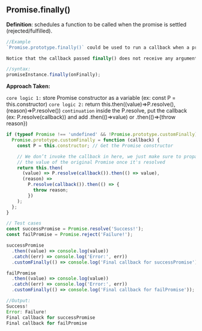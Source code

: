 ## Promise.finally()

**Definition**: schedules a function to be called when the promise is settled (rejected/fulfilled).

```js
//Example
`Promise.prototype.finally()` could be used to run a callback when a promise is settled(either fulfilled or rejected).

Notice that the callback passed finally() does not receive any argument, meaning it does not modify the value in the promise chain (care for rejection).
```

```js
//syntax:
promiseInstance.finally(onFinally);
```

<strong>Approach Taken:</strong>

`core logic 1:` store Promise constructor as a variable (ex: const P = this.constructor)
`core logic 2:` return this.then((value)=>P.resolve(), (reason)=>P.resolve())
`continuation` inside the P.resolve, put the callback (ex: P.resolve(callback)) and add .then(()=>value) or .then(()=>{throw reason})

```js
if (typeof Promise !== 'undefined' && !Promise.prototype.customFinally) {
  Promise.prototype.customFinally = function (callback) {
    const P = this.constructor; // Get the Promise constructor

    // We don’t invoke the callback in here, we just make sure to propagate
    // the value of the original Promise once it's resolved
    return this.then(
      (value) => P.resolve(callback()).then(() => value),
      (reason) =>
        P.resolve(callback()).then(() => {
          throw reason;
        })
    );
  };
}

// Test cases
const successPromise = Promise.resolve('Success!');
const failPromise = Promise.reject('Failure!');

successPromise
  .then((value) => console.log(value))
  .catch((err) => console.log('Error:', err))
  .customFinally(() => console.log('Final callback for successPromise'));

failPromise
  .then((value) => console.log(value))
  .catch((err) => console.log('Error:', err))
  .customFinally(() => console.log('Final callback for failPromise'));
```

```js
//Output:
Success!
Error: Failure!
Final callback for successPromise
Final callback for failPromise
```
